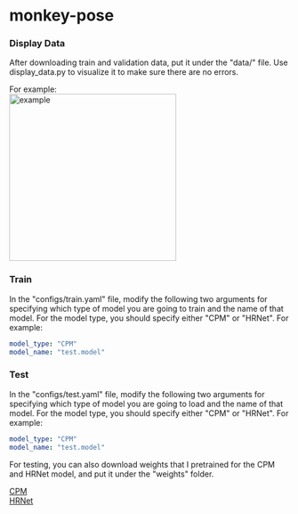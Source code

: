 # monkey-pose

### Display Data

After downloading train and validation data, put it under the "data/" file. Use display_data.py to visualize it to make sure there are no errors.

For example: </br>
<img src="https://i.imgur.com/hQs97A9.png" alt="example" height="300"/>


### Train

In the "configs/train.yaml" file, modify the following two arguments for specifying which type of model you are going to train and the name of that model. For the model type, you should specify either "CPM" or "HRNet".
For example:
```yaml
model_type: "CPM"
model_name: "test.model"
```

### Test

In the "configs/test.yaml" file, modify the following two arguments for specifying which type of model you are going to load and the name of that model. For the model type, you should specify either "CPM" or "HRNet".
For example:
```yaml
model_type: "CPM"
model_name: "test.model"
```

For testing, you can also download weights that I pretrained for the CPM and HRNet model, and put it under the "weights" folder.

[CPM](https://drive.google.com/uc?export=download&id=1jHdgP8fga_vg8KSEcYPp2k9lQZLiQ5kQ) </br>
[HRNet](https://drive.google.com/uc?export=download&id=1h0au3bN4VKak_jiqc1O_fSk2YlCRs2U2)
